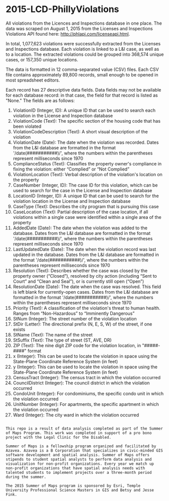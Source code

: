 # 2015-LCD-PhillyViolations
All violations from the Licences and Inspections database in one place. The data was scraped on August 1, 2015 from the Licenses and Inspections Violations API found here: http://phlapi.com/licenseapi.html.

In total, 1,077,623 violations were successfully extracted from the Licenses and Inspections database. Each violation is linked to a L&I case, as well as to a location. The extracted violations could be grouped into 368,574 unique cases, or 157,350 unique locations.

The data is formatted in 12 comma-separated value (CSV) files. Each CSV file contains approximately 89,800 records, small enough to be opened in most spreadsheet editors.

Each record has 27 descriptive data fields. Data fields may not be available for each database record: in that case, the field for that record is listed as "None." The fields are as follows:

1. ViolationID (Integer, ID): A unique ID that can be used to search each violation in the License and Inspection database
2. ViolationCode (Text): The specific section of the housing code that has been violated
3. ViolationCodeDescription (Text): A short visual description of the violation
4. ViolationDate (Date): The date when the violation was recorded. Dates from the L&I database are formatted in the format '/date(###########)/', where the numbers within the parentheses represent milliseconds since 1970 
5. ComplianceStatus (Text): Classifies the property owner's compliance in fixing the violation: either “Complied” or “Not Complied”
6. ViolationLocation (Text): Verbal description of the violation's location on the property
7. CaseNumber (Integer, ID): The case ID for this violation, which can be used to search for the case in the License and Inspection database
8. LocationID (Integer, ID): A unique ID that can be used to search for the violation location in the License and Inspection database
9. CaseType (Text): Describes the city program that is pursuing this case
10. CaseLocation (Text): Partial description of the case location, if all violations within a single case were identified within a single area of the property
11. AddedDate (Date): The date when the violation was added to the database. Dates from the L&I database are formatted in the format '/date(###########)/', where the numbers within the parentheses represent milliseconds since 1970 
12. LastUpdatedDate (Date): The date when the violation record was last updated in the database. Dates from the L&I database are formatted in the format '/date(###########)/', where the numbers within the parentheses represent milliseconds since 1970
13. Resolution (Text): Describes whether the case was closed by the property owner (“Closed”), resolved by city action (including “Sent to Court” and “Clean and Seal”), or is currently still open (“Open”)
14. ResolutionDate (Date): The date when the case was resolved.  This field is left blank for currently-open cases. Dates from the L&I database are formatted in the format '/date(###########)/', where the numbers within the parentheses represent milliseconds since 1970
15. Priority (Text): A classification of the violation's threat to human health. Ranges from “Non-Hazardous” to “Imminently Dangerous”
16. StNum (Integer): The street number of the violation location
17. StDir (Letter): The directional prefix (N, E, S, W) of the street, if one exists
18. StName (Text): The name of the street
19. StSuffix (Text): The type of street (ST, AVE, DR)
20. ZIP (Text): The nine digit ZIP code for the violation location, in "#####-####" format
21. x (Integer): This can be used to locate the violation in space using the State-Plane Coordinate Reference System (in feet)
22. y (Integer): This can be used to locate the violation in space using the State-Plane Coordinate Reference System (in feet)
23. CensusTract (Integer): The census tract in which the violation occurred
24. CouncilDistrict (Integer): The council district in which the violation occurred
25. CondoUnit (Integer): For condominiums, the specific condo unit in which the violation occurred
26. UnitNumber (Integer): For apartments, the specific apartment in which the violation occurred
27. Ward (Integer): The city ward in which the violation occurred

~~~~~~~~~~~~~~~~~~

This repo is a result of data analysis completed as part of the Summer of Maps Program. This work was completed in support of a pro bono project with the Legal Clinic for the Disabled.

Summer of Maps is a fellowship program organized and facilitated by Azavea. Azavea is a B Corporation that specializes in civic-minded GIS software development and spatial analysis. Summer of Maps offers stipends to student spatial analysts to perform data analysis and visualization for non-profit organizations. Every year we match up non-profit organizations that have spatial analysis needs with talented students to implement projects over a three-month period during the summer.

The 2015 Summer of Maps program is sponsored by Esri, Temple University Professional Science Masters in GIS and Betsy and Jesse Fink.

